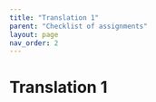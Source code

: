 ```yaml
---
title: "Translation 1"
parent: "Checklist of assignments"
layout: page
nav_order: 2
---
```


# Translation 1